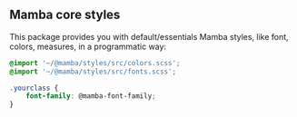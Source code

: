 ## Mamba core styles

This package provides you with default/essentials Mamba styles, like font, colors, measures, in a programmatic way:

```scss
@import '~/@mamba/styles/src/colors.scss';
@import '~/@mamba/styles/src/fonts.scss';

.yourclass {
	font-family: @mamba-font-family;
}
```
